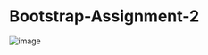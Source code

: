 # Bootstrap-Assignment-2

![image](https://user-images.githubusercontent.com/106242050/171615263-923833df-20e8-48c3-92cd-a33519becf22.png)
